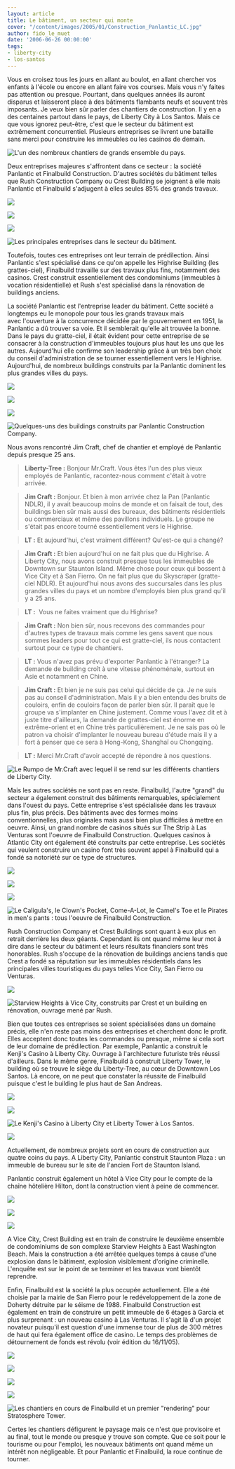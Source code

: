 ```yaml
---
layout: article
title: Le bâtiment, un secteur qui monte
cover: "/content/images/2005/01/Construction_Panlantic_LC.jpg"
author: fido_le_muet
date: '2006-06-26 00:00:00'
tags:
- liberty-city
- los-santos
---
```


Vous en croisez tous les jours en allant au boulot, en allant chercher vos enfants à l'école ou encore en allant faire vos courses. Mais vous n'y faites pas attention ou presque. Pourtant, dans quelques années ils auront disparus et laisseront place à des bâtiments flambants neufs et souvent très imposants. Je veux bien sûr parler des chantiers de construction. Il y en a des centaines partout dans le pays, de Liberty City à Los Santos. Mais ce que vous ignorez peut-être, c'est que le secteur du bâtiment est extrêmement concurrentiel. Plusieurs entreprises se livrent une bataille sans merci pour construire les immeubles ou les casinos de demain.

![L'un des nombreux chantiers de grands ensemble du pays.](  /content/images/2005/01/Construction_Finalbuild_03.jpg)

Deux entreprises majeures s'affrontent dans ce secteur : la société Panlantic et Finalbuild Construction. D'autres sociétés du bâtiment telles que Rush Construction Company ou Crest Building se joignent à elle mais Panlantic et Finalbuild s'adjugent à elles seules 85% des grands travaux.

![](  /content/images/2005/01/Logo_Panlantic.jpg)

![](  /content/images/2005/01/Logo_Finalbuild.jpg)

![](  /content/images/2005/01/Logo_Rush.jpg)

![Les principales entreprises dans le secteur du bâtiment.](  /content/images/2005/01/Logo_Crest.jpg)

Toutefois, toutes ces entreprises ont&nbsp;leur terrain de prédilection. Ainsi Panlantic s'est spécialisé dans ce qu'on appelle les Highrise Building (les grattes-ciel), Finalbuild travaille sur des travaux plus fins, notamment des casinos. Crest construit essentiellement des condominiums (immeubles à vocation résidentielle) et Rush s'est spécialisé dans la rénovation de buildings anciens.

La société Panlantic est l'entreprise leader du bâtiment.&nbsp;Cette société a longtemps eu le monopole pour tous les grands travaux mais avec&nbsp;l'ouverture à la concurrence décidée par le gouvernement en 1951, la Panlantic a dû trouver sa voie. Et il semblerait qu'elle ait trouvée la bonne. Dans le pays du gratte-ciel, il était évident pour cette entreprise de se consacrer à la construction d'immeubles toujours plus haut les uns que les autres. Aujourd'hui elle confirme son leadership grâce à un très bon choix du conseil d'administration de se tourner essentiellement vers le Highrise. Aujourd'hui, de nombreux buildings construits par la Panlantic dominent les plus grandes villes du pays.

![](  /content/images/2005/01/Building_LC.jpg)

![](  /content/images/2005/01/Building_SF.jpg)

![](  /content/images/2005/01/Building_VC.jpg)

![Quelques-uns des buildings construits par Panlantic Construction Company.](  /content/images/2005/01/Chrysler_Building_LC.jpg)

Nous avons rencontré Jim Craft, chef de chantier et employé de Panlantic depuis presque 25 ans.

> **Liberty-Tree :** Bonjour Mr.Craft. Vous êtes l'un des plus vieux employés de Panlantic, racontez-nous comment c'était à votre arrivée.

> **Jim Craft :** Bonjour. Et bien à mon arrivée chez la Pan&nbsp;(Panlantic NDLR), il y avait beaucoup moins de monde et on faisait de tout, des buildings bien sûr mais aussi des bureaux, des bâtiments résidentiels ou commerciaux et même des pavillons individuels. Le groupe ne s'était pas encore tourné essentiellement vers le Highrise.

> **LT :** Et aujourd'hui, c'est vraiment différent? Qu'est-ce qui a changé?

> **Jim Craft :** Et bien aujourd'hui on ne fait plus que du Highrise.&nbsp;A Liberty City, nous avons construit presque tous les immeubles de Downtown sur Staunton Island. Même chose&nbsp;pour ceux qui bossent à Vice City et à San Fierro. On ne fait plus que du Skyscraper (gratte-ciel NDLR). Et aujourd'hui nous avons des succursales&nbsp;dans les plus grandes villes du&nbsp;pays et un nombre d'employés bien plus grand qu'il y a 25 ans.

> **LT :** &nbsp;Vous ne faites vraiment que du Highrise?

> **Jim Craft :** Non bien sûr, nous recevons des commandes pour d'autres types de travaux mais comme les gens savent que nous sommes leaders pour tout ce qui est gratte-ciel, ils nous contactent surtout pour ce type de chantiers.

> **LT :** Vous n'avez pas prévu d'exporter Panlantic à l'étranger? La demande de building croît à une vitesse phénoménale, surtout en Asie et notamment en Chine.

> **Jim Craft :** Et bien je ne suis pas celui qui décide de ça. Je ne suis pas au conseil d'administration. Mais il y a bien entendu des bruits de couloirs, enfin de couloirs façon de parler bien sûr. Il paraît que le groupe va s'implanter en Chine justement. Comme vous l'avez dit et à juste titre d'ailleurs, la demande de grattes-ciel est énorme en extrême-orient et en Chine très particulièrement. Je ne sais pas où le patron va choisir d'implanter le nouveau bureau d'étude mais il y a fort à penser que ce sera à Hong-Kong, Shanghaï ou Chongqing.

> **LT :** Merci Mr.Craft d'avoir accepté de répondre à nos questions.

![Le Rumpo de Mr.Craft avec lequel il se rend sur les différents chantiers de Liberty City.](  /content/images/2005/01/Rumpo_Panlantic.jpg)

Mais les autres sociétés ne sont pas en reste. Finalbuild, l'autre "grand"&nbsp;du secteur a également construit des bâtiments remarquables, spécialement dans l'ouest du pays. Cette entreprise s'est spécialisée dans les travaux plus fin, plus précis. Des bâtiments avec des formes moins conventionnelles, plus originales mais aussi bien plus difficiles à mettre en oeuvre. Ainsi, un grand nombre de casinos situés sur The Strip à Las Venturas sont l'oeuvre de Finalbuild Construction. Quelques casinos à Atlantic City ont également été construits par cette entreprise. Les sociétés qui veulent construire un casino font très souvent appel à Finalbuild qui a fondé sa notoriété sur ce type de structures.

![](  /content/images/2005/01/Caesar__s_Palace.jpg)

![](  /content/images/2005/01/Circus_Circus.jpg)

![](  /content/images/2005/01/Luxor.jpg)

![Le Caligula's, le Clown's Pocket, Come-A-Lot, le Camel's Toe et le Pirates in men's pants : tous l'oeuvre de Finalbuild Construction.](  /content/images/2005/01/Treasure_Island.jpg)

Rush Construction Company et Crest Buildings sont quant à eux plus en retrait derrière les deux géants. Cependant ils ont quand même leur mot à dire dans le secteur du bâtiment et leurs résultats financiers sont très honorables. Rush s'occupe de la rénovation de buildings anciens tandis que Crest a fondé sa réputation sur les immeubles résidentiels dans les principales villes touristiques du pays telles Vice City, San Fierro&nbsp;ou Venturas.

![](  /content/images/2005/01/Condos_VC.jpg)

![Starview Heights à Vice City, construits par Crest et un building en rénovation, ouvrage mené par Rush.](  /content/images/2005/01/Construction_Rush.jpg)

Bien que toutes ces entreprises se soient spécialisées dans un domaine précis, elle n'en reste pas moins des entreprises et cherchent donc le profit. Elles acceptent donc toutes les commandes ou presque, même si cela sort de leur domaine de prédilection. Par exemple, Panlantic&nbsp;a construit le Kenji's Casino à Liberty City. Ouvrage à l'architecture futuriste&nbsp;très réussi d'ailleurs. Dans le même genre, Finalbuild à construit Liberty Tower, le building où se trouve le siège du Liberty-Tree, au cœur de Downtown Los Santos. Là encore, on ne peut que constater la réussite de Finalbuild puisque c'est le building le plus haut de San Andreas.

![](  /content/images/2005/01/Kenji__s_Casino_01.jpg)

![](  /content/images/2005/01/Kenji__s_Casino_02.jpg)

![Le Kenji's Casino à Liberty City et Liberty Tower à Los Santos.](  /content/images/2005/01/Liberty_Tower.jpg)

![](  /content/images/2005/01/Construction_Panlantic_LC.jpg)

Actuellement, de nombreux projets sont en cours de construction aux quatre coins du pays. A Liberty City, Panlantic construit Staunton Plaza : un immeuble de bureau sur le site de l'ancien Fort de Staunton Island.

Panlantic construit également un hôtel à Vice City pour le compte de la chaîne hôtelière Hilton, dont la construction vient à peine de commencer.

![](  /content/images/2005/01/Construction_Panlantic_VC.jpg)

![](  /content/images/2005/01/Construction_Crest.jpg)

![](  /content/images/2005/01/Construction_Starview_Heights.jpg)

A Vice City, Crest Building est en train de construire le deuxième ensemble de condominiums de son complexe Starview Heights à East Washington Beach. Mais la construction a été arrêtée quelques temps à cause d'une explosion dans le bâtiment, explosion visiblement d'origine criminelle. L'enquête est sur le point de se terminer et les travaux vont bientôt reprendre.

Enfin, Finalbuild est la société la plus occupée actuellement. Elle a été choisie par la mairie de San Fierro pour le redéveloppement de la zone de Doherty détruite par le séisme de 1988. Finalbuild Construction est également en train de construire un petit immeuble de 6 étages à Garcia et plus surprenant : un nouveau casino à Las Venturas. Il s'agit là d'un projet novateur puisqu'il est question&nbsp;d'une immense tour de plus de 300 mètres de haut qui fera également office de casino. Le temps des problèmes de détournement de fonds est révolu (voir édition du 16/11/05).

![](  /content/images/2005/01/Construction_Finalbuild_01.jpg)

![](  /content/images/2005/01/Construction_Finalbuild_02.jpg)

![](  /content/images/2005/01/Construction_Finalbuild_03.jpg)

![](  /content/images/2005/01/Construction_Finalbuild_04.jpg)

![Les chantiers en cours de Finalbuild et un premier "rendering" pour Stratosphere Tower.](  /content/images/2005/01/Stratosphere.jpg)

Certes les chantiers défigurent le paysage mais ce n'est que provisoire et au final, tout le monde ou presque y trouve son compte. Que ce soit pour le tourisme ou pour l'emploi, les nouveaux bâtiments ont quand même un intérêt non négligeable. Et pour Panlantic et Finalbuild, la roue continue de tourner.

<!--kg-card-end: markdown-->
